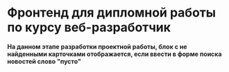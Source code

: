 # Фронтенд для дипломной работы по курсу веб-разработчик

**На данном этапе разработки проектной работы, блок с не найденными карточками отображается, если ввести в форме поиска новостей слово "пусто"**